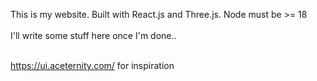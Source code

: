 This is my website. Built with React.js and Three.js. Node must be >= 18<br><br>I'll write some stuff here once I'm done..

<br>https://ui.aceternity.com/ for inspiration
